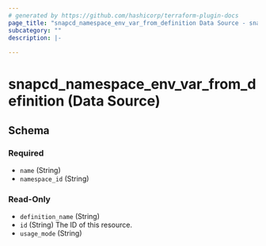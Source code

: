 ```yaml
---
# generated by https://github.com/hashicorp/terraform-plugin-docs
page_title: "snapcd_namespace_env_var_from_definition Data Source - snapcd"
subcategory: ""
description: |-
  
---
```


# snapcd_namespace_env_var_from_definition (Data Source)





<!-- schema generated by tfplugindocs -->
## Schema

### Required

- `name` (String)
- `namespace_id` (String)

### Read-Only

- `definition_name` (String)
- `id` (String) The ID of this resource.
- `usage_mode` (String)
